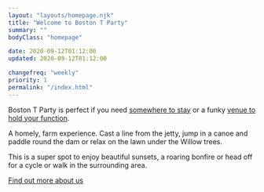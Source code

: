 ```yaml
---
layout: "layouts/homepage.njk"
title: "Welcome to Boston T Party"
summary: ""
bodyClass: "homepage"

date: 2020-09-12T01:12:00
updated: 2020-09-12T01:12:00

changefreq: "weekly"
priority: 1
permalink: "/index.html"
---
```

Boston T Party is perfect if you need [somewhere to stay][1] or a funky [venue to hold your function][2].

A homely, farm experience. Cast a line from the jetty, jump in a canoe and paddle round the dam or relax on the lawn under the Willow trees.

This is a super spot to enjoy beautiful sunsets, a roaring bonfire or head off for a cycle or walk in the surrounding area.

[Find out more about us][3]

[1]: /accommodation
[2]: /venue-hire
[3]: /about
